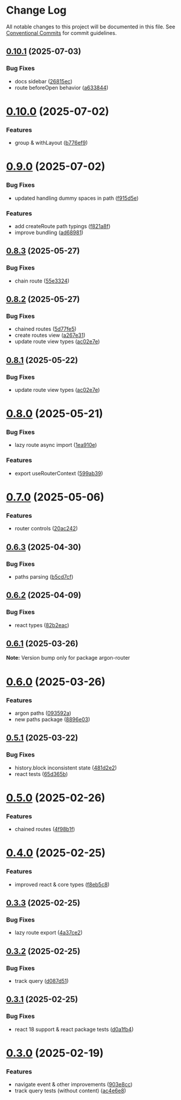 # Change Log

All notable changes to this project will be documented in this file.
See [Conventional Commits](https://conventionalcommits.org) for commit guidelines.

## [0.10.1](https://github.com/movpushmov/argon-router/compare/v0.10.0...v0.10.1) (2025-07-03)

### Bug Fixes

- docs sidebar ([26815ec](https://github.com/movpushmov/argon-router/commit/26815ec82460c9a95792a10b159854758a438994))
- route beforeOpen behavior ([a633844](https://github.com/movpushmov/argon-router/commit/a633844cb88945045ed804af817d940aafb5de91))

# [0.10.0](https://github.com/movpushmov/argon-router/compare/v0.9.0...v0.10.0) (2025-07-02)

### Features

- group & withLayout ([b776ef9](https://github.com/movpushmov/argon-router/commit/b776ef91acd62366c66440ffebb858fc6f5576f2))

# [0.9.0](https://github.com/movpushmov/argon-router/compare/v0.8.3...v0.9.0) (2025-07-02)

### Bug Fixes

- updated handling dummy spaces in path ([f915d5e](https://github.com/movpushmov/argon-router/commit/f915d5ef691c58f046705d0f4f34dcc8bc300536))

### Features

- add createRoute path typings ([f821a8f](https://github.com/movpushmov/argon-router/commit/f821a8fec025ceb6d38b50c7a81be97a90472563))
- improve bundling ([ad68981](https://github.com/movpushmov/argon-router/commit/ad68981efac0a4882330db2eecdf1d646f14518d))

## [0.8.3](https://github.com/movpushmov/argon-router/compare/v0.8.2...v0.8.3) (2025-05-27)

### Bug Fixes

- chain route ([55e3324](https://github.com/movpushmov/argon-router/commit/55e3324feaf4aba173c36a49d191f386255aeb53))

## [0.8.2](https://github.com/movpushmov/argon-router/compare/v0.8.0...v0.8.2) (2025-05-27)

### Bug Fixes

- chained routes ([5d77fe5](https://github.com/movpushmov/argon-router/commit/5d77fe5ff637a816975482c2902458707a68195e))
- create routes view ([a267e31](https://github.com/movpushmov/argon-router/commit/a267e313629fc62174407fe72bbc3e77f737f7b8))
- update route view types ([ac02e7e](https://github.com/movpushmov/argon-router/commit/ac02e7e4078248f542c239366f9f376d213d4004))

## [0.8.1](https://github.com/movpushmov/argon-router/compare/v0.8.0...v0.8.1) (2025-05-22)

### Bug Fixes

- update route view types ([ac02e7e](https://github.com/movpushmov/argon-router/commit/ac02e7e4078248f542c239366f9f376d213d4004))

# [0.8.0](https://github.com/movpushmov/argon-router/compare/v0.7.0...v0.8.0) (2025-05-21)

### Bug Fixes

- lazy route async import ([1ea910e](https://github.com/movpushmov/argon-router/commit/1ea910eca226fd8eba182b87af866bd8d115f12a))

### Features

- export useRouterContext ([599ab39](https://github.com/movpushmov/argon-router/commit/599ab39e258b9b05726e930d44c3589b2b7805f9))

# [0.7.0](https://github.com/movpushmov/argon-router/compare/v0.6.3...v0.7.0) (2025-05-06)

### Features

- router controls ([20ac242](https://github.com/movpushmov/argon-router/commit/20ac2427c067eb6c6959bac29df68cac34a5e359))

## [0.6.3](https://github.com/movpushmov/argon-router/compare/v0.6.2...v0.6.3) (2025-04-30)

### Bug Fixes

- paths parsing ([b5cd7cf](https://github.com/movpushmov/argon-router/commit/b5cd7cfc663791ff74eadae43a2d338e03e0888f))

## [0.6.2](https://github.com/movpushmov/argon-router/compare/v0.6.1...v0.6.2) (2025-04-09)

### Bug Fixes

- react types ([82b2eac](https://github.com/movpushmov/argon-router/commit/82b2eace4e8ce5248e26babf3e9ac432cb3ce286))

## [0.6.1](https://github.com/movpushmov/argon-router/compare/v0.6.0...v0.6.1) (2025-03-26)

**Note:** Version bump only for package argon-router

# [0.6.0](https://github.com/movpushmov/argon-router/compare/v0.5.1...v0.6.0) (2025-03-26)

### Features

- argon paths ([093592a](https://github.com/movpushmov/argon-router/commit/093592a15a34fd4e4dfd6794dafc0f6704797a0d))
- new paths package ([8896e03](https://github.com/movpushmov/argon-router/commit/8896e03f6d8deae95e2b7249473dcaeb7f6a77fc))

## [0.5.1](https://github.com/movpushmov/argon-router/compare/v0.5.0...v0.5.1) (2025-03-22)

### Bug Fixes

- history.block inconsistent state ([481d2e2](https://github.com/movpushmov/argon-router/commit/481d2e2417d0855276cb095e78d43043742ec883))
- react tests ([65d365b](https://github.com/movpushmov/argon-router/commit/65d365b977e61b10109972735c95c056485a6307))

# [0.5.0](https://github.com/movpushmov/argon-router/compare/v0.4.0...v0.5.0) (2025-02-26)

### Features

- chained routes ([4f98b1f](https://github.com/movpushmov/argon-router/commit/4f98b1ffb7b9113de6b682d532e72f723b22ac3b))

# [0.4.0](https://github.com/movpushmov/argon-router/compare/v0.3.3...v0.4.0) (2025-02-25)

### Features

- improved react & core types ([f8eb5c8](https://github.com/movpushmov/argon-router/commit/f8eb5c80f471ecca50de8af1a064c02a49a3d5be))

## [0.3.3](https://github.com/movpushmov/argon-router/compare/v0.3.2...v0.3.3) (2025-02-25)

### Bug Fixes

- lazy route export ([4a37ce2](https://github.com/movpushmov/argon-router/commit/4a37ce28c4de8f3c8e0c5c9b3541196c8e165135))

## [0.3.2](https://github.com/movpushmov/argon-router/compare/v0.3.1...v0.3.2) (2025-02-25)

### Bug Fixes

- track query ([d087d51](https://github.com/movpushmov/argon-router/commit/d087d517d39a8b03fa72b4a01b5e79d60e6a119b))

## [0.3.1](https://github.com/movpushmov/argon-router/compare/v0.3.0...v0.3.1) (2025-02-25)

### Bug Fixes

- react 18 support & react package tests ([d0a1fb4](https://github.com/movpushmov/argon-router/commit/d0a1fb40bf86f697e372be7da354abb0810c20c9))

# [0.3.0](https://github.com/movpushmov/argon-router/compare/v0.2.3...v0.3.0) (2025-02-19)

### Features

- navigate event & other improvements ([903e8cc](https://github.com/movpushmov/argon-router/commit/903e8cc1805525dbe45f18944b32732db6e0eaa5))
- track query tests (without content) ([ac4e6e8](https://github.com/movpushmov/argon-router/commit/ac4e6e8b0b091c2dcf87d4d97a2630467637f071))
